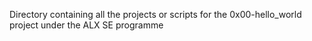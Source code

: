 Directory containing all the projects or scripts for the 0x00-hello_world project under the ALX SE programme
